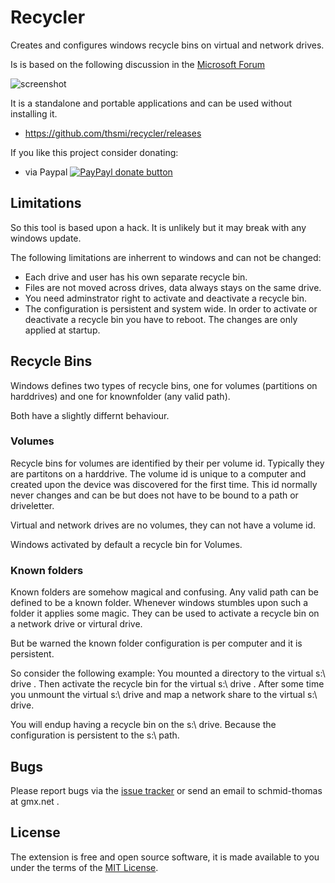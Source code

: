 # Recycler

Creates and configures windows recycle bins on virtual and network drives.

Is is based on the following discussion in the [Microsoft Forum](https://social.technet.microsoft.com/Forums/windows/en-US/a349801f-398f-4139-8e8b-b0a92f599e2b/enable-recycle-bin-on-mapped-network-drives)

![screenshot](https://user-images.githubusercontent.com/2531380/30004527-613db51a-90d1-11e7-9fea-c6d02a7f31da.png)

It is a standalone and portable applications and can be used without installing it. 
  * https://github.com/thsmi/recycler/releases

If you like this project consider donating:

  * via Paypal [![PayPayl donate button](https://www.paypalobjects.com/en_US/i/btn/btn_donate_LG.gif)](https://www.paypal.com/cgi-bin/webscr?cmd=_s-xclick&hosted_button_id=8DWJHGLLWTP5N "Donate to this project using Paypal")

## Limitations

So this tool is based upon a hack. It is unlikely but it may break with any windows update.

The following limitations are inherrent to windows and can not be changed:

  * Each drive and user has his own separate recycle bin.
  * Files are not moved across drives, data always stays on the same drive.
  * You need adminstrator right to activate and deactivate a recycle bin.
  * The configuration is persistent and system wide. In order to activate or deactivate a recycle bin you have to reboot. The changes are only applied at startup.


## Recycle Bins

Windows defines two types of recycle bins, one for volumes (partitions on harddrives) and one for knownfolder (any valid path).

Both have a slightly differnt behaviour. 

### Volumes
Recycle bins for volumes are identified by their per volume id. Typically they are partitons on a harddrive. 
The volume id is unique to a computer and created upon the device was discovered for the first time. 
This id normally never changes and can be but does not have to be bound to a path or driveletter. 

Virtual and network drives are no volumes, they can not have a volume id.

Windows activated by default a recycle bin for Volumes.

### Known folders
Known folders are somehow magical and confusing. Any valid path can be defined to be a known folder. 
Whenever windows stumbles upon such a folder it applies some magic. They can be used to activate a recycle bin on a 
network drive or virtural drive.

But be warned the known folder configuration is per computer and it is persistent.

So consider the following example:
You mounted a directory to the virtual s:\ drive . Then activate the recycle bin for the virtual s:\ drive . 
After some time you unmount the virtual s:\ drive and map a network share to the virtual s:\ drive.

You will endup having a recycle bin on the s:\ drive. Because the configuration is persistent to the s:\ path.

## Bugs

Please report bugs via the [issue tracker](https://github.com/thsmi/recycler/issues) 
or send an email to schmid-thomas at gmx.net . 

## License

The extension is free and open source software, it is made available to you 
under the terms of the [MIT License](https://github.com/thsmi/recycler/blob/master/LICENSE).
